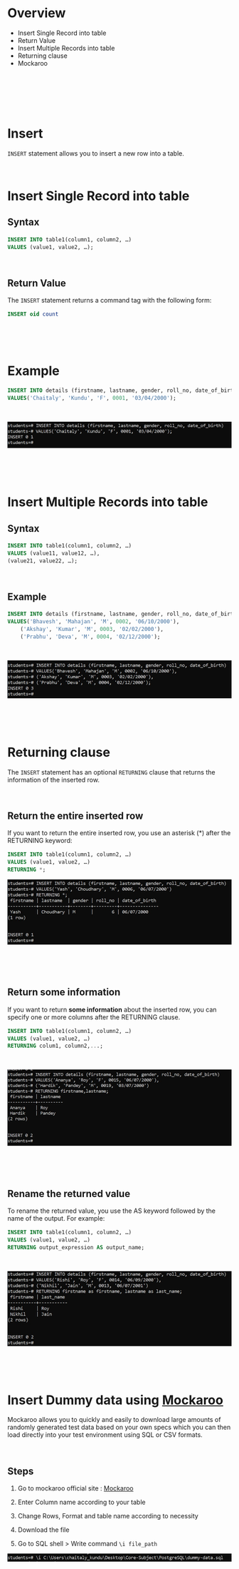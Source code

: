 # Overview

- Insert Single Record into table
- Return Value
- Insert Multiple Records into table
- Returning clause
- Mockaroo

&nbsp;

&nbsp;

&nbsp;

# Insert

`INSERT` statement allows you to insert a new row into a table.

&nbsp;

# Insert Single Record into table

## Syntax

```sql
INSERT INTO table1(column1, column2, …)
VALUES (value1, value2, …);
```

&nbsp;

## Return Value

The `INSERT` statement returns a command tag with the following form:

```sql
INSERT oid count
```

&nbsp;

&nbsp;

# Example

```sql
INSERT INTO details (firstname, lastname, gender, roll_no, date_of_birth)
VALUES('Chaitaly', 'Kundu', 'F', 0001, '03/04/2000');
```

&nbsp;

<img src="./assets/Insert/insert-single-record.jpg">

&nbsp;

&nbsp;

# Insert Multiple Records into table

## Syntax

```sql
INSERT INTO table1(column1, column2, …)
VALUES (value11, value12, …),
(value21, value22, …);

```

&nbsp;

## Example

```sql
INSERT INTO details (firstname, lastname, gender, roll_no, date_of_birth)
VALUES('Bhavesh', 'Mahajan', 'M', 0002, '06/10/2000'),
    ('Akshay', 'Kumar', 'M', 0003, '02/02/2000'),
    ('Prabhu', 'Deva', 'M', 0004, '02/12/2000');
```

&nbsp;

<img src="./assets/Insert/insert-multiple-records.jpg">

&nbsp;

&nbsp;

# Returning clause

The `INSERT` statement has an optional `RETURNING` clause that returns the information of the inserted row.

&nbsp;

## Return the entire inserted row

If you want to return the entire inserted row, you use an asterisk (\*) after the RETURNING keyword:

```sql
INSERT INTO table1(column1, column2, …)
VALUES (value1, value2, …)
RETURNING *;
```

<img src="./assets/Insert/returning-clause.jpg">

&nbsp;

&nbsp;

## Return some information

If you want to return **some information** about the inserted row, you can specify one or more columns after the RETURNING clause.

```sql
INSERT INTO table1(column1, column2, …)
VALUES (value1, value2, …)
RETURNING colum1, column2,...;
```

&nbsp;

<img src="./assets/Insert/multiple-returning-clause.jpg">

&nbsp;

&nbsp;

## Rename the returned value

To rename the returned value, you use the AS keyword followed by the name of the output. For example:

```sql
INSERT INTO table1(column1, column2, …)
VALUES (value1, value2, …)
RETURNING output_expression AS output_name;
```

&nbsp;

<img src="./assets/Insert/change-column-name-in-returning-value.jpg">

&nbsp;

&nbsp;

# Insert Dummy data using [Mockaroo](https://www.mockaroo.com/)

Mockaroo allows you to quickly and easily to download large amounts of randomly generated test data based on your own specs which you can then load directly into your test environment using SQL or CSV formats.

&nbsp;

## Steps

1. Go to mockaroo official site : [Mockaroo](https://www.mockaroo.com/)

2. Enter Column name according to your table

3. Change Rows, Format and table name according to necessity

4. Download the file

5. Go to SQL shell > Write command `\i file_path`

<img src="./assets/Insert/insert-from-filepath.jpg">

&nbsp;

